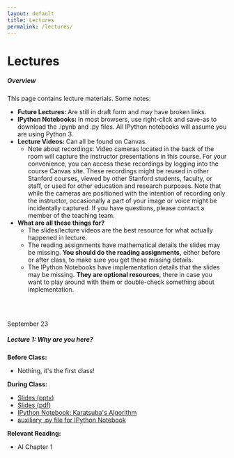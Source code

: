 ```yaml
---
layout: default
title: Lectures
permalink: /lectures/
---
```


# Lectures

<div class="panel">
<h5 class="card-title">Overview</h5>
<p>
This page contains lecture materials.  Some notes:
<ul>
<li> <b> Future Lectures: </b> Are still in draft form and may have broken links. </li>
<li> <b> IPython Notebooks: </b> In most browsers, use right-click and save-as to download the .ipynb and .py files. All IPython notebooks will assume you are using Python 3.
</li>
<li> <b> Lecture Videos: </b> Can all be found on Canvas.
<ul> <li> Note about recordings: Video cameras located in the back of the room will capture the instructor presentations in this course. For your convenience, you can access these recordings by logging into the course Canvas site. These recordings might be reused in other Stanford courses, viewed by other Stanford students, faculty, or staff, or used for other education and research purposes. Note that while the cameras are positioned with the intention of recording only the instructor, occasionally a part of your image or voice might be incidentally captured. If you have questions, please contact a member of the teaching team. </li></ul>
<li><b> What are all these things for? </b>
<ul>
<li> The slides/lecture videos are the best resource for what actually happened in lecture. </li>
<li> The reading assignments have mathematical details the slides may be missing. <b>You should do the reading assignments,</b> either before or after class, to make sure you get these missing details. </li>
<li> The IPython Notebooks have implementation details that the slides may be missing. <b>They are optional resources</b>, there in case you want to play around with them or double-check something about implementation. </li>
</ul>
</p>
</div>


<br><br>
<div class="card mb-4">
  <div class="card-header">
    September 23
  </div>
  <div class="card-body">
    <h5 class="card-title">Lecture 1: Why are you here?</h5>
    <p class="card-text">
    <b>Before Class:</b>
	<ul>
	<li> Nothing, it's the first class! </li>
	</ul>
    <b>During Class:</b>
	<ul>
	<li> <a href="assets/lectures/lecture1.pptx">Slides (pptx)</a> </li>
	<li> <a href="assets/lectures/lecture1.pdf">Slides (pdf)</a> </li>
	<li> <a href="assets/notebooks/lecture1.ipynb">IPython Notebook: Karatsuba's Algorithm</a></li>
	<li> <a href="assets/notebooks/lecture1_aux.py">auxiliary .py file for IPython Notebook</a></li>
	</ul>
<b>Relevant Reading:</b>
<ul>
<li> AI Chapter 1 </li>
</ul>
</p>
  </div>
</div>


